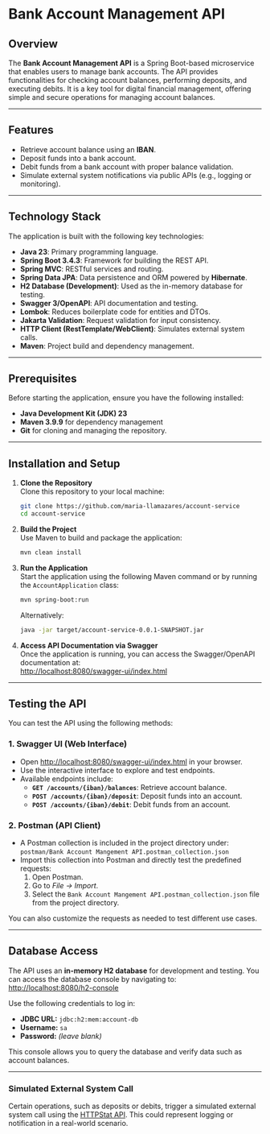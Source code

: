 # Bank Account Management API

## Overview

The **Bank Account Management API** is a Spring Boot-based microservice that enables users to manage bank accounts. The API provides functionalities for checking account balances, performing deposits, and executing debits. It is a key tool for digital financial management, offering simple and secure operations for managing account balances.

---

## Features

- Retrieve account balance using an **IBAN**.
- Deposit funds into a bank account.
- Debit funds from a bank account with proper balance validation.
- Simulate external system notifications via public APIs (e.g., logging or monitoring).

---

## Technology Stack

The application is built with the following key technologies:

- **Java 23**: Primary programming language.
- **Spring Boot 3.4.3**: Framework for building the REST API.
- **Spring MVC**: RESTful services and routing.
- **Spring Data JPA**: Data persistence and ORM powered by **Hibernate**.
- **H2 Database (Development)**: Used as the in-memory database for testing.
- **Swagger 3/OpenAPI**: API documentation and testing.
- **Lombok**: Reduces boilerplate code for entities and DTOs.
- **Jakarta Validation**: Request validation for input consistency.
- **HTTP Client (RestTemplate/WebClient)**: Simulates external system calls.
- **Maven**: Project build and dependency management.

---

## Prerequisites

Before starting the application, ensure you have the following installed:

- **Java Development Kit (JDK) 23**
- **Maven 3.9.9** for dependency management
- **Git** for cloning and managing the repository.

---

## Installation and Setup

1. **Clone the Repository**  
   Clone this repository to your local machine:
   ```bash
   git clone https://github.com/maria-llamazares/account-service
   cd account-service
   ```

2. **Build the Project**  
   Use Maven to build and package the application:
   ```bash
   mvn clean install
   ```

3. **Run the Application**  
   Start the application using the following Maven command or by running the `AccountApplication` class:
   ```bash
   mvn spring-boot:run
   ```

   Alternatively:
   ```bash
   java -jar target/account-service-0.0.1-SNAPSHOT.jar
   ```

4. **Access API Documentation via Swagger**  
   Once the application is running, you can access the Swagger/OpenAPI documentation at:  
   [http://localhost:8080/swagger-ui/index.html](http://localhost:8080/swagger-ui/index.html)

---

## Testing the API

You can test the API using the following methods:

### 1. Swagger UI (Web Interface)
- Open [http://localhost:8080/swagger-ui/index.html](http://localhost:8080/swagger-ui/index.html) in your browser.
- Use the interactive interface to explore and test endpoints.
- Available endpoints include:
   - **`GET /accounts/{iban}/balances`**: Retrieve account balance.
   - **`POST /accounts/{iban}/deposit`**: Deposit funds into an account.
   - **`POST /accounts/{iban}/debit`**: Debit funds from an account.

### 2. Postman (API Client)
- A Postman collection is included in the project directory under:  
  `postman/Bank Account Mangement API.postman_collection.json`
- Import this collection into Postman and directly test the predefined requests:
   1. Open Postman.
   2. Go to *File -> Import*.
   3. Select the `Bank Account Mangement API.postman_collection.json` file from the project directory.

You can also customize the requests as needed to test different use cases.

---

## Database Access

The API uses an **in-memory H2 database** for development and testing. You can access the database console by navigating to:  
[http://localhost:8080/h2-console](http://localhost:8080/h2-console)

Use the following credentials to log in:
- **JDBC URL:** `jdbc:h2:mem:account-db`
- **Username:** `sa`
- **Password:** *(leave blank)*

This console allows you to query the database and verify data such as account balances.

---

### Simulated External System Call

Certain operations, such as deposits or debits, trigger a simulated external system call using the [HTTPStat API](https://httpstat.us). This could represent logging or notification in a real-world scenario.
